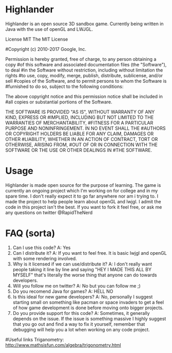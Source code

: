 # Highlander
Highlander is an open source 3D sandbox game. Currently being written in Java with the use of openGL and LWJGL.

License 
MIT
The MIT License

#Copyright (c) 2010-2017 Google, Inc. 

Permission is hereby granted, free of charge, to any person obtaining a copy
#of this software and associated documentation files (the "Software"), to deal
#in the Software without restriction, including without limitation the rights
#to use, copy, modify, merge, publish, distribute, sublicense, and/or sell
#copies of the Software, and to permit persons to whom the Software is
#furnished to do so, subject to the following conditions:

The above copyright notice and this permission notice shall be included in
#all copies or substantial portions of the Software.

THE SOFTWARE IS PROVIDED "AS IS", WITHOUT WARRANTY OF ANY KIND, EXPRESS OR
#IMPLIED, INCLUDING BUT NOT LIMITED TO THE WARRANTIES OF MERCHANTABILITY,
#FITNESS FOR A PARTICULAR PURPOSE AND NONINFRINGEMENT. IN NO EVENT SHALL THE
#AUTHORS OR COPYRIGHT HOLDERS BE LIABLE FOR ANY CLAIM, DAMAGES OR OTHER
#LIABILITY, WHETHER IN AN ACTION OF CONTRACT, TORT OR OTHERWISE, ARISING FROM,
#OUT OF OR IN CONNECTION WITH THE SOFTWARE OR THE USE OR OTHER DEALINGS IN
#THE SOFTWARE.

# Usage
Highlander is made open source for the purpose of learning. The game is currently an ongoing project which I'm working on for college and in my spare time. I don't really expect it to go far anywhere nor am i trying to. I made the project to help people learn about openGL and lwjgl. I admit the code in this project isn't the best. If you want to fork it feel free, or ask me any questions on twitter @RapidTheNerd

# FAQ (sorta) 
1) Can I use this code? A: Yes
2) Can I distribute it? A: If you want to feel free. It is basic lwjgl and openGL with some rendering involved.
3) Why is it licensed if we can use/distribute it? A: I don't really want people taking it line by line and saying "HEY I MADE THIS ALL BY MYSELF" that's literally the worse thing that anyone can do towards developers.
4) Will you follow me on twitter? A: No but you can follow me ;)
5) Do you recomend Java for games? A: HELL NO
6) Is this ideal for new game developers? A: No, personally I suggest starting small on something like pacman or space invaders to get a feel of how game development is done before moving onto bigger projects.
7) Do you provide support for this code? A: Sometimes, it generally depends on the issue. If the issue is something massive I highly suggest that you go out and find a way to fix it yourself, remember that debugging will help you a lot when working on any code project.

#Useful links
Triganometry: http://www.mathsisfun.com/algebra/trigonometry.html

